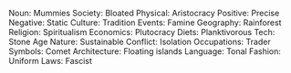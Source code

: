 Noun: Mummies
Society: Bloated
Physical: Aristocracy
Positive: Precise
Negative: Static
Culture: Tradition
Events: Famine
Geography: Rainforest
Religion: Spiritualism
Economics: Plutocracy
Diets: Planktivorous
Tech: Stone Age
Nature: Sustainable
Conflict: Isolation
Occupations: Trader
Symbols: Comet
Architecture: Floating islands
Language: Tonal
Fashion: Uniform
Laws: Fascist